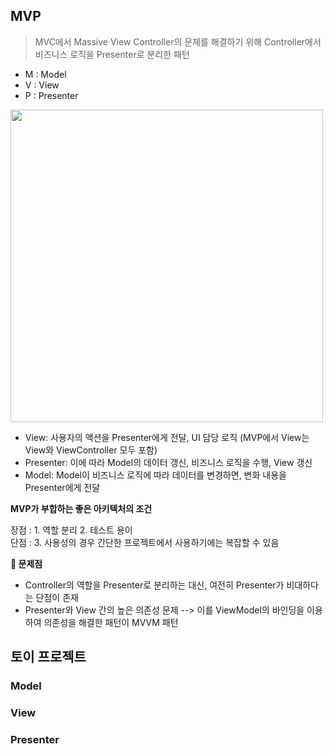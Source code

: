 ## MVP
> MVC에서 Massive View Controller의 문제를 해결하기 위해 Controller에서 비즈니스 로직을 Presenter로 분리한 패턴

- M : Model
- V : View
- P : Presenter

<img src="https://github.com/yurrrri/iOS_Architecture_Pattern/assets/37764504/8a10dc99-ebb1-4fc5-a87c-01b2cfeb138c" width="500"/>

- View: 사용자의 액션을 Presenter에게 전달, UI 담당 로직 (MVP에서 View는 View와 ViewController 모두 포함)
- Presenter: 이에 따라 Model의 데이터 갱신, 비즈니스 로직을 수행, View 갱신
- Model: Model이 비즈니스 로직에 따라 데이터를 변경하면, 변화 내용을 Presenter에게 전달

**MVP가 부합하는 좋은 아키텍처의 조건** <br/>

장점 : 1. 역할 분리 2. 테스트 용이 <br/>
단점 : 3. 사용성의 경우 간단한 프로젝트에서 사용하기에는 복잡할 수 있음

**🚨 문제점**  <br/>

- Controller의 역할을 Presenter로 분리하는 대신, 여전히 Presenter가 비대하다는 단점이 존재
- Presenter와 View 간의 높은 의존성 문제 --> 이를 ViewModel의 바인딩을 이용하여 의존성을 해결한 패턴이 MVVM 패턴

## 토이 프로젝트

### Model


### View


### Presenter

